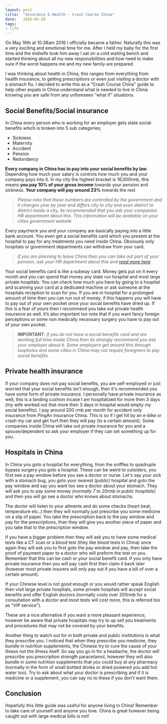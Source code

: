 ```yaml
---
layout: post
title:  "Insurance & Health - Crash Course China"
date:	2016-05-28
tags:
- life
---
```


On May 16th at 10:38am 2016 I officially became a father. Naturally this was a very exciting and emotional time for me. After I held my baby for the first time and the midwife took him away I sat on a cold waiting bench and started thinking about all my new responsibilities and how need to make sure if the worst happens me and my new family are prepared.

I was thinking about health in China, this ranges from everything from health insurance, to getting prescriptions or even just visiting a doctor with a stomach flu. I decided to write this as a “Crash Course China" guide to help other expats in China understand what is needed to live in China knowing you are safe from any unforeseen “what if” situations.

Social Benefits/Social insurance
--------------------------------
In China every person who is working for an employer gets state social benefits which is broken into 5 sub categories;

* Sickness
* Maternity
* Accident
* Pension
* Redundancy

**Every company in China has to pay into your social benefits by law**. Depending how much your salary is controls how much you and your company pays into it. In my city the highest bracket is 16,000rmb, this means **you pay 10% of your gross income** towards your pension and sickness. **Your company will pay around 23%** towards the rest

> *Please note that these numbers are controlled by the government and it changes year by year and differs city to city and even district to district inside a city, its recommended that you ask your companies HR department about this. This information will be available on your cities government website*

Every paycheck you and your company are basically paying into a little bank account. You even get a social benefits card which you present at the hospital to pay for any treatments you need inside China. Obviously only hospitals or government departments can withdraw from your card.

> *If you are planning to leave China then you can take out part of your pension, ask your HR department about this and [read more here](http://www.corporationchina.com/10-things-dont-forget-leaving-china-good/)*

Your social benefits card is like a subway card. Money gets put on it every month and you can spend that money any state run hospital and most large private hospitals. You can check how much you have by going to a hospital and scanning your card at a dedicated machine or ask someone at the hospitals reception to scan for you.
If you are in hospital for a prolonged amount of time then you can run out of money, if this happens you will have to pay out of your own pocket once your social benefits have dried up. If this is a fear of yours then I recommend you take out private health insurance as well. It’s also important too note that if you want fancy foreign perceptions or some non medically necessary surgery you have to pay out of your own pocket.

> **IMPORTANT**: *If you do not have a social benefits card and are working full time inside China then its strongly recommend you ask your employer about it. Some employers get around this through loopholes and some cities in China may not require foreigners to pay social benefits.*

Private health insurance
------------------------
If your company does not pay social benefits, you are self-employed or just worried that your social benefits isn't enough, then it's recommended you have some form of private insurance.
I personally have private insurance as well, this is a landing cushion incase I am hospitalized for more then 3 days (my wife worked out that more then 3 days in hospital would empty my social benefits). I pay around 200 rmb per month for accident only insurance from PingAn insurance China. This is so if I get hit by an e-bike or crash my car and get hurt then they will pay (to a certain amount).
Some companies inside China will take out private insurance for you and a spouse/dependent so ask your employer if they can set something up for you.

Hospitals in China
------------------
In China you goto a hospital for everything, from the sniffles to quadruple bypass surgery you goto a hospital. These can be weird to outsiders, you first see a pay window before you see a doctor or nurse. Let's say your sick with a stomach bug, you goto your nearest (public) hospital and goto the pay window and say you want too see a doctor about your stomach. They will ask you to pay some money *(normally 7 to 20rmb in public hospitals)* and then you will go see a doctor who knows about stomachs.

The doctor will listen to your ailments and do some checks (heart beat, temperature etc..) then they will normally just prescribe you some medicine on a slip of paper. You take the prescription back to the pay window and pay for the prescriptions, than they will give you another piece of paper and you take that to the prescription window.

If you have a bigger problem then they will ask you to have some medical tests like a CT scan or a blood test (they like blood tests in China) once again they will ask you to first goto the pay window and pay, then take the proof of payment paper to a doctor who will preform the test on you. Remember that this can be cash or your social benefit card. If you only have private insurance then you will pay cash first then claim it back later (however most private insurers will only pay out if you have a bill of over a certain amount).

If your Chinese level is not good enough or you would rather speak English then visit large private hospitals, some private hospitals will accept social benefits and offer English doctors (normally costs over 200rmb for a consultation with a doctor and most tests will cost more, this is referred too as "VIP service").

These are a nice alternative if you want a more pleasant experience, however be aware that private hospitals may try to up sell you treatments and procedures that may not be covered by your benefits.

Another thing to watch out for in both private and public institutions is what they prescribe you. I noticed that when they prescribe you medicine, they bundle in nutrition supplements, the Chinese try to cure the cause of your illness not the illness itself. So say you go in for a headache, the doctor *will* prescribe you prescription strength paracetamol, however they will also bundle in some nutrition supplements that you could buy at any pharmacy (normally in the form of small bottled drinks or dried powered you add hot water too). Try to ask about what your doctor is prescribing and if it is medicine or a supplement, you can say no to these if you don't want them.

Conclusion
----------
Hopefully this little guide was useful for anyone living in China! Remember to take care of yourself and anyone you love. China is great however being caught out with large medical bills is not!
